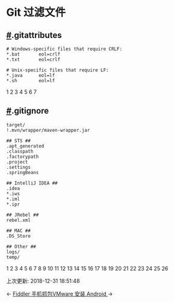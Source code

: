 # Git 过滤文件

## [#](https://funtl.com/zh/supplement2/Git-过滤文件.html#gitattributes).gitattributes

```text
# Windows-specific files that require CRLF:
*.bat       eol=crlf
*.txt       eol=crlf

# Unix-specific files that require LF:
*.java      eol=lf
*.sh        eol=lf
```

1
2
3
4
5
6
7

## [#](https://funtl.com/zh/supplement2/Git-过滤文件.html#gitignore).gitignore

```text
target/
!.mvn/wrapper/maven-wrapper.jar

## STS ##
.apt_generated
.classpath
.factorypath
.project
.settings
.springBeans

## IntelliJ IDEA ##
.idea
*.iws
*.iml
*.ipr

## JRebel ##
rebel.xml

## MAC ##
.DS_Store

## Other ##
logs/
temp/
```

1
2
3
4
5
6
7
8
9
10
11
12
13
14
15
16
17
18
19
20
21
22
23
24
25
26

上次更新: 2018-12-31 18:51:48

← [Fiddler 手机抓包](https://funtl.com/zh/supplement2/Fiddler-手机抓包.html)[VMware 安装 Android ](https://funtl.com/zh/supplement2/VMware-安装-Android.html)→